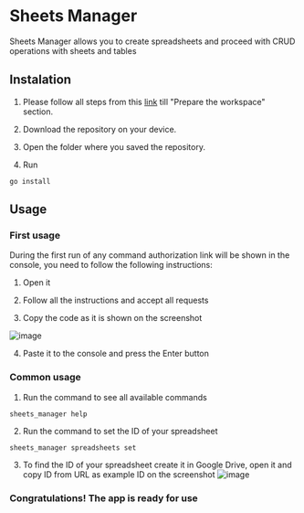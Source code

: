 # Sheets Manager

Sheets Manager allows you to create spreadsheets and proceed with CRUD operations with sheets and tables 

## Instalation 

1. Please follow all steps from this [link](https://developers.google.com/sheets/api/quickstart/go) till "Prepare the workspace" section.

2. Download the repository on your device.

3. Open the folder where you saved the repository.
   
4. Run 
```golang
go install
```

## Usage 

### First usage
During the first run of any command authorization link will be shown in the console, you need to follow the following instructions:

1. Open it 

2. Follow all the instructions and accept all requests 

3. Copy the code as it is shown on the screenshot

![image](https://github.com/dimverrr/sheets_manager/assets/118119126/a115b535-ab61-4816-8e0c-f8f0cc9663a8)


4. Paste it to the console and press the Enter button

### Common usage
1. Run the command to see all available commands
```golang
sheets_manager help
```
2. Run the command to set the ID of your spreadsheet
```golang
sheets_manager spreadsheets set
```
3. To find the ID of your spreadsheet create it in Google Drive, open it and copy ID from URL as example ID on the screenshot
![image](https://github.com/dimverrr/sheets_manager/assets/118119126/75e56527-6e57-4c42-b224-2cfaccad6902)


### Congratulations! The app is ready for use 
